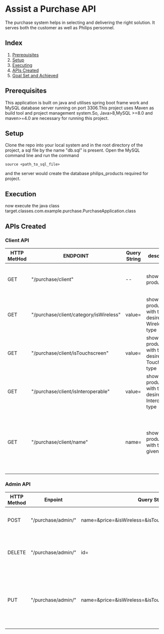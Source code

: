 # Assist a Purchase API


The purchase system helps in selecting and delivering the right solution.
It serves both the customer as well as Philips personnel.

## Index
1. [Prerequisites](#Prerequisites)
2. [Setup](#Setup)
3. [Executing](#Executing)
4. [APIs Created](#ApiCreated)
5. [Goal Set and Achieved](#Goalset)

## Prerequisites
This application is built on java and utilises spring boot frame work and MySQL database server running on port 3306.This project uses Maven as build tool and project management system.So, Java>8,MySQL >=8.0 and maven>=4.0 are necessary for running this project.

## Setup
Clone the repo into your local system and in the root directory of the project, a sql file by the name "db.sql" is present. 
Open the MySQL command line and run the command  

```   
source <path_to_sql_file>
```  
  and the server would create the database philips_products required for project.


## Execution
now execute the java class target.classes.com.example.purchase.PurchaseApplication.class 

## APIs Created



### Client API
| HTTP MetHod | ENDPOINT      |Query String                                                               | description |Response  |                                
|-------------|----------------|----------------------------------------------------------------------------|--------------------------------------------------|-------------------|
| GET        | "/purchase/client" | --| shows all the products  | success: 200 WITH "OK" Fail : - |
| GET        | "/purchase/client/category/isWireless" |value=<boolean > |shows all the products with the desired Wireless type    |success: 200 WITH "OK" Fail : - -- |
| GET        | "/purchase/client/isTouchscreen" | value=<boolean >| shows all the products with the desired Touchscreen type   |success: 200 WITH "OK" Fail : - -- |
| GET        | "/purchase/client/isInteroperable" |value=<boolean >| shows all the products with the desired Interoperable type  |success: 200 WITH "OK" Fail : - -- |
| GET        | "/purchase/client/name" |name=<String > | shows all the products with the given name     | success: 200 WITH "OK" Fail : 400 with "no product with given name"--- |





### Admin API

| HTTP Method |Enpoint        | Query String                                                                | Description                               |  Response  |
|-------------|----------------|----------------------------------------------------------------------------|--------------------------------------------------|-------------------|
| POST        | "/purchase/admin/"      | name=<String >&price=<Boolean >&isWireless=<Boolean >&isTouchscreen=<Boolean >&isInteroperable=<Boolean > |  adds a product to the database | success: 201 status code 'CREATED' |
| DELETE       | "/purchase/admin/"      |id=<int >          |                 deletes a product with given id  |            success: 200 status code 'OK'  Fail:- 400 with "product does not exist" | 
| PUT      | "/purchase/admin/" | name=<String >&price=<Boolean >&isWireless=<Boolean >&isTouchscreen=<Boolean >&isInteroperable=<Boolean >                                 | updates the product with given parameters| success: 200 with "OK" Fail:-400 "cannot be update because no product with given specifications"    |
